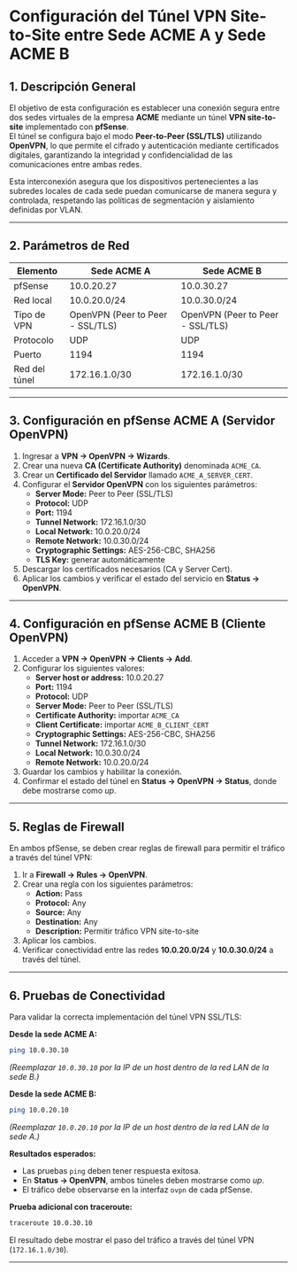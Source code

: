 # Configuración del Túnel VPN Site-to-Site entre Sede ACME A y Sede ACME B

## 1. Descripción General

El objetivo de esta configuración es establecer una conexión segura entre dos sedes virtuales de la empresa **ACME** mediante un túnel **VPN site-to-site** implementado con **pfSense**.  
El túnel se configura bajo el modo **Peer-to-Peer (SSL/TLS)** utilizando **OpenVPN**, lo que permite el cifrado y autenticación mediante certificados digitales, garantizando la integridad y confidencialidad de las comunicaciones entre ambas redes.

Esta interconexión asegura que los dispositivos pertenecientes a las subredes locales de cada sede puedan comunicarse de manera segura y controlada, respetando las políticas de segmentación y aislamiento definidas por VLAN.

---

## 2. Parámetros de Red

| Elemento        | Sede ACME A              | Sede ACME B              |
|-----------------|--------------------------|--------------------------|
| pfSense         | 10.0.20.27               | 10.0.30.27               |
| Red local       | 10.0.20.0/24             | 10.0.30.0/24             |
| Tipo de VPN     | OpenVPN (Peer to Peer - SSL/TLS) | OpenVPN (Peer to Peer - SSL/TLS) |
| Protocolo       | UDP                      | UDP                      |
| Puerto          | 1194                     | 1194                     |
| Red del túnel   | 172.16.1.0/30            | 172.16.1.0/30            |

---

## 3. Configuración en pfSense ACME A (Servidor OpenVPN)

1. Ingresar a **VPN → OpenVPN → Wizards**.  
2. Crear una nueva **CA (Certificate Authority)** denominada `ACME_CA`.  
3. Crear un **Certificado del Servidor** llamado `ACME_A_SERVER_CERT`.  
4. Configurar el **Servidor OpenVPN** con los siguientes parámetros:
   - **Server Mode:** Peer to Peer (SSL/TLS)
   - **Protocol:** UDP
   - **Port:** 1194
   - **Tunnel Network:** 172.16.1.0/30
   - **Local Network:** 10.0.20.0/24
   - **Remote Network:** 10.0.30.0/24
   - **Cryptographic Settings:** AES-256-CBC, SHA256
   - **TLS Key:** generar automáticamente
5. Descargar los certificados necesarios (CA y Server Cert).
6. Aplicar los cambios y verificar el estado del servicio en **Status → OpenVPN**.

---

## 4. Configuración en pfSense ACME B (Cliente OpenVPN)

1. Acceder a **VPN → OpenVPN → Clients → Add**.  
2. Configurar los siguientes valores:
   - **Server host or address:** 10.0.20.27
   - **Port:** 1194
   - **Protocol:** UDP
   - **Server Mode:** Peer to Peer (SSL/TLS)
   - **Certificate Authority:** importar `ACME_CA`
   - **Client Certificate:** importar `ACME_B_CLIENT_CERT`
   - **Cryptographic Settings:** AES-256-CBC, SHA256
   - **Tunnel Network:** 172.16.1.0/30
   - **Local Network:** 10.0.30.0/24
   - **Remote Network:** 10.0.20.0/24
3. Guardar los cambios y habilitar la conexión.  
4. Confirmar el estado del túnel en **Status → OpenVPN → Status**, donde debe mostrarse como *up*.

---

## 5. Reglas de Firewall

En ambos pfSense, se deben crear reglas de firewall para permitir el tráfico a través del túnel VPN:

1. Ir a **Firewall → Rules → OpenVPN**.  
2. Crear una regla con los siguientes parámetros:
   - **Action:** Pass  
   - **Protocol:** Any  
   - **Source:** Any  
   - **Destination:** Any  
   - **Description:** Permitir tráfico VPN site-to-site  
3. Aplicar los cambios.  
4. Verificar conectividad entre las redes **10.0.20.0/24** y **10.0.30.0/24** a través del túnel.

---

## 6. Pruebas de Conectividad

Para validar la correcta implementación del túnel VPN SSL/TLS:

**Desde la sede ACME A:**
```bash
ping 10.0.30.10
````

*(Reemplazar `10.0.30.10` por la IP de un host dentro de la red LAN de la sede B.)*

**Desde la sede ACME B:**

```bash
ping 10.0.20.10
```

*(Reemplazar `10.0.20.10` por la IP de un host dentro de la red LAN de la sede A.)*

**Resultados esperados:**

* Las pruebas `ping` deben tener respuesta exitosa.
* En **Status → OpenVPN**, ambos túneles deben mostrarse como *up*.
* El tráfico debe observarse en la interfaz `ovpn` de cada pfSense.

**Prueba adicional con traceroute:**

```bash
traceroute 10.0.30.10
```

El resultado debe mostrar el paso del tráfico a través del túnel VPN (`172.16.1.0/30`).

---
